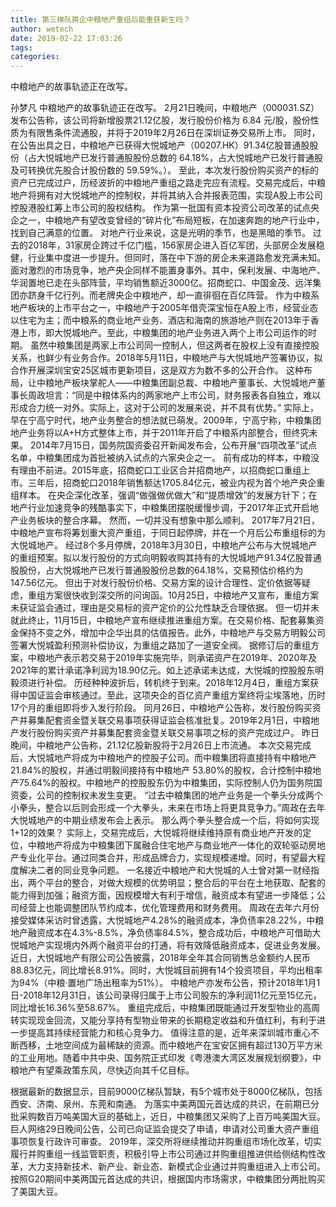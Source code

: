 ```yaml
---
title: 第三梯队房企中粮地产重组后能重获新生吗？
author: wetech
date: 2019-02-22 17:03:26
tags: 
categories: 
---
```

中粮地产的故事轨迹正在改写。
<!-- more -->
孙梦凡
中粮地产的故事轨迹正在改写。
2月21日晚间，中粮地产（000031.SZ）发布公告称，该公司将新增股票21.12亿股，发行股份价格为 6.84 元/股，股份性质为有限售条件流通股，并将于2019年2月26日在深圳证券交易所上市。
同时，在公告出具之日，中粮地产已获得大悦城地产（00207.HK）91.34亿股普通股股份（占大悦城地产已发行普通股股份总数的 64.18%，占大悦城地产已发行普通股及可转换优先股合计股份数的 59.59%。）。
至此，本次发行股份购买资产的标的资产已完成过户，历经波折的中粮地产重组之路走完应有流程。交易完成后，中粮地产将拥有对大悦城地产的控制权，并将其纳入合并报表范围，实现A股上市公司控股港股红筹上市公司的股权结构。
作为第一批国有资本投资公司改革的试点央企之一，中粮地产有望改变曾经的“碎片化”布局短板，在加速奔跑的地产行业中，找到自己满意的位置。
对地产行业来说，这是光明的季节，也是黑暗的季节。
过去的2018年，31家房企跨过千亿门槛，156家房企进入百亿军团，头部房企发展稳健，行业集中度进一步提升。但同时，落在中下游的房企未来道路愈发充满未知。
面对激烈的市场竞争，地产央企同样不能置身事外。其中，保利发展、中海地产、华润置地已走在头部阵营，平均销售额近3000亿。招商蛇口、中国金茂、远洋集团亦跻身千亿行列。而老牌央企中粮地产，却一直徘徊在百亿阵营。
作为中粮系地产板块的上市平台之一，中粮地产于2005年借壳深宝恒在A股上市，经营业态以住宅为主；而中粮系的商业地产业务、酒店和海南的旅游地产则在2013年于香港上市，即大悦城地产。至此，中粮集团的地产业务进入两个上市公司运作的时期。
虽然中粮集团是两家上市公司同一控制人，但这两者在股权上没有直接控股关系，也鲜少有业务合作。2018年5月11日，中粮地产与大悦城地产签署协议，拟合作开展深圳宝安25区城市更新项目，这是双方为数不多的公开合作。
这种布局，让中粮地产板块掌舵人——中粮集团副总裁、中粮地产董事长、大悦城地产董事长周政坦言：“同是中粮体系内的两家地产上市公司，财务报表各自独立，难以形成合力统一对外。实际上，这对于公司的发展来说，并不具有优势。”
实际上，早在宁高宁时代，地产业务整合的想法就已萌发。2009年，宁高宁称，中粮集团地产业务将以A+H方式整体上市，并于2011年开启了中粮系内部整合，但终究未果。
2014年7月15日，国务院国资委召开新闻发布会，公布开展“四项改革”试点名单，中粮集团成为首批被纳入试点的六家央企之一。
前有成功的样本，中粮没有理由不前进。2015年底，招商蛇口工业区合并招商地产，以招商蛇口重组上市。三年后，招商蛇口2018年销售额达1705.84亿元，被业内视为首个地产央企重组样本。
在央企深化改革，强调“做强做优做大”和“提质增效”的发展方针下；在地产行业加速竞争的残酷事实下，中粮集团摆脱缓慢步调，于2017年正式开启地产业务板块的整合序幕。
然而，一切并没有想象中那么顺利。
2017年7月21日，中粮地产宣布将筹划重大资产重组，于同日起停牌，并在一个月后公布重组标的为大悦城地产。
经过8个多月停牌，2018年3月30日，中粮地产公布与大悦城地产的重组预案。拟以发行股份的方式向明毅收购其持有的大悦城地产91.34亿股普通股股份，占大悦城地产已发行普通股股份总数的64.18%，交易预估价格约为147.56亿元。
但出于对发行股份价格、交易方案的设计合理性、定价依据等疑虑，重组方案很快收到深交所的问询函。10月25日，中粮地产又宣布，重组方案未获证监会通过，理由是交易标的资产定价的公允性缺乏合理依据。
但一切并未就此终止，11月15日，中粮地产宣布继续推进重组方案。在交易价格、配套募集资金保持不变之外，增加中企华出具的估值报告。此外，中粮地产与交易方明毅公司签署大悦城盈利预测补偿协议，为重组之路加了一道安全阀。
据修订后的重组方案，中粮地产表示若交易于2019年实施完毕，则承诺资产在2019年、2020年及2021年的累计承诺净利润为18.90亿元。如上述承诺未达成，大悦城的控股股东明毅须进行补偿。
历经种种波折后，转机终于到来。2018年12月4日，重组方案获得中国证监会审核通过。至此，这项央企的百亿资产重组方案终将尘埃落地，历时17个月的重组即将步入发行阶段。
同月26日，中粮地产公告称，发行股份购买资产并募集配套资金暨关联交易事项获得证监会核准批复。2019年2月1日，中粮地产发行股份购买资产并募集配套资金暨关联交易事项之标的资产完成过户。
昨日晚间，中粮地产公告称，21.12亿股新股将于2月26日上市流通。
本次交易完成后，大悦城地产将成为中粮地产的控股子公司。而中粮集团将直接持有中粮地产21.84%的股权，并通过明毅间接持有中粮地产 53.80%的股权，合计控制中粮地产75.64%的股权。中粮地产的控股股东仍为中粮集团，实际控制人仍为国务院国资委，公司的控制权未发生变更。
“过去中粮集团的地产业务是一个拳头分成两个小拳头，整合以后则会形成一个大拳头，未来在市场上将更具竞争力。”周政在去年大悦城地产的中期业绩发布会上表示。
那么两个拳头整合成一个后，将如何实现1+12的效果？
实际上，交易完成后，大悦城将继续维持原有商业地产开发的定位，中粮地产将成为中粮集团下属融合住宅地产与商业地产一体化的双轮驱动房地产专业化平台。通过同类合并，形成品牌合力，实现规模递增。同时，有望最大程度解决二者的同业竞争问题。
一名接近中粮地产和大悦城的人士曾对第一财经指出，两个平台的整合，对做大规模的优势明显；整合后的平台在土地获取、配套的能力得到加强；融资方面，因规模增大有利于增信，融资成本有望进一步降低；公司经营上也能调整团队节约成本，优化管理费用和财务费用。
周政在去年六月份接受媒体采访时曾透露，大悦城地产4.28%的融资成本，净负债率28.22%，中粮地产融资成本在4.3%-8.5%，净负债率84.5%，整合成功后，中粮地产可借助大悦城地产实现境内外两个融资平台的打通，将有效降低融资成本，促进业务发展。
近日，大悦城地产有限公司公告披露，2018年全年其合同销售总金额约人民币88.83亿元，同比增长8.91%。同时，大悦城目前拥有14个投资项目，平均出租率为94%（中粮·置地广场出租率为51%）。
中粮地产亦发布公告，预计2018年1月1日-2018年12月31日，该公司录得归属于上市公司股东的净利润11亿元至15亿元，同比增长16.36%至58.67%。
重组完成后，中粮集团既能通过开发型物业的高周转实现现金回流，又能分享持有型物业带来的长期稳定收益和升值红利，有利于进一步提高其持续经营能力和核心竞争力。
值得注意的是，近年来深圳城市重心不断西移，土地空间成为最稀缺的资源。而中粮地产在宝安区拥有超过130万平方米的工业用地。随着中共中央、国务院正式印发《粤港澳大湾区发展规划纲要》，中粮地产有望乘政策东风，尽快迈向其千亿目标。
 
 
根据最新的数据显示，目前9000亿梯队暂缺，有5个城市处于8000亿梯队，包括西安、济南、泉州、东莞和南通。
为落实中美两国元首达成的共识，在前期已分批采购数百万吨美国大豆的基础上，近日，中粮集团又采购了上百万吨美国大豆。
巨人网络29日晚间公告，公司已向证监会提交了申请，申请对公司重大资产重组事项恢复行政许可审查。
2019年，深交所将继续推动并购重组市场化改革，切实履行并购重组一线监管职责，积极引导上市公司通过并购重组推进供给侧结构性改革，大力支持新技术、新产业、新业态、新模式企业通过并购重组进入上市公司。
按照G20期间中美两国元首达成的共识，根据国内市场需求，中粮集团分两批购买了美国大豆。
